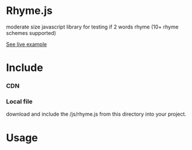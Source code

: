 # Rhyme.js
moderate size javascript library for testing if 2 words rhyme (10+ rhyme schemes supported)

<a href="http://ghost-writer.ga">See live example</a>

<h1>Include</h1>
<h3>CDN</h3>
<script src='https://cdn.jsdelivr.net/gh/PiethonCoder/Rhyme.js/js/rhyme.js'></script>
<h3>Local file</h3>
</p>download and include the /js/rhyme.js from this directory into your project.</p> 

<h1>Usage</h1>
